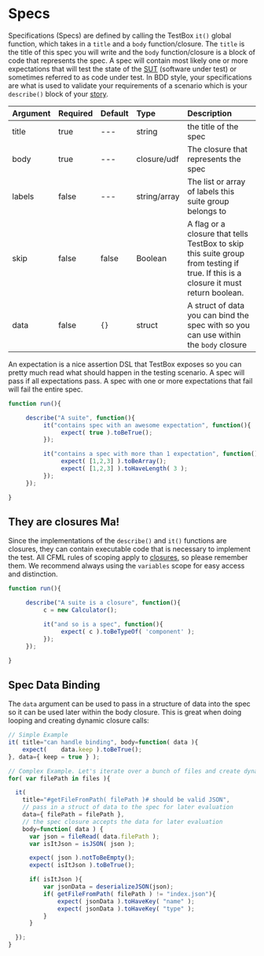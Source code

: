 # Specs

Specifications \(Specs\) are defined by calling the TestBox `it()` global function, which takes in a `title` and a `body` function/closure. The `title` is the title of this spec you will write and the `body` function/closure is a block of code that represents the spec. A spec will contain most likely one or more expectations that will test the state of the [SUT](http://en.wikipedia.org/wiki/System_under_test) \(software under test\) or sometimes referred to as code under test. In BDD style, your specifications are what is used to validate your requirements of a scenario which is your `describe()` block of your [story](http://en.wikipedia.org/wiki/User_story).

| Argument | Required | Default | Type | Description |
| :--- | :--- | :--- | :--- | :--- |
| title | true | --- | string | the title of the spec |
| body | true | --- | closure/udf | The closure that represents the spec |
| labels | false | --- | string/array | The list or array of labels this suite group belongs to |
| skip | false | false | Boolean | A flag or a closure that tells TestBox to skip this suite group from testing if true. If this is a closure it must return boolean. |
| data | false | `{}` | struct | A struct of data you can bind the spec with so you can use within the `body` closure |

An expectation is a nice assertion DSL that TestBox exposes so you can pretty much read what should happen in the testing scenario. A spec will pass if all expectations pass. A spec with one or more expectations that fail will fail the entire spec.

```javascript
function run(){

     describe("A suite", function(){
          it("contains spec with an awesome expectation", function(){
               expect( true ).toBeTrue();
          });

          it("contains a spec with more than 1 expectation", function(){
               expect( [1,2,3] ).toBeArray();
               expect( [1,2,3] ).toHaveLength( 3 );
          });
     });

}
```

## They are closures Ma!

Since the implementations of the `describe()` and `it()` functions are closures, they can contain executable code that is necessary to implement the test. All CFML rules of scoping apply to [closures](http://help.adobe.com/en_US/ColdFusion/10.0/Developing/WSe61e35da8d31851842acbba1353e848b35-8000.html), so please remember them. We recommend always using the `variables` scope for easy access and distinction.

```javascript
function run(){

     describe("A suite is a closure", function(){
          c = new Calculator();

          it("and so is a spec", function(){
               expect( c ).toBeTypeOf( 'component' );
          });
     });

}
```

## Spec Data Binding

The `data` argument can be used to pass in a structure of data into the spec so it can be used later within the body closure. This is great when doing looping and creating dynamic closure calls:

```javascript
// Simple Example
it( title="can handle binding", body=function( data ){
    expect(    data.keep ).toBeTrue();
}, data={ keep = true } );

// Complex Example. Let's iterate over a bunch of files and create dynamic specs
for( var filePath in files ){

  it( 
    title="#getFileFromPath( filePath )# should be valid JSON", 
    // pass in a struct of data to the spec for later evaluation
    data={ filePath = filePath },
    // the spec closure accepts the data for later evaluation
    body=function( data ) {
      var json = fileRead( data.filePath );
      var isItJson = isJSON( json );

      expect( json ).notToBeEmpty();
      expect( isItJson ).toBeTrue();

      if( isItJson ){
          var jsonData = deserializeJSON(json);
          if( getFileFromPath( filePath ) != "index.json"){
              expect( jsonData ).toHaveKey( "name" );
              expect( jsonData ).toHaveKey( "type" );
          }
      }

  });
}
```


